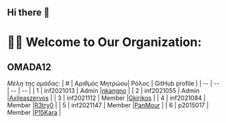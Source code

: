 ## Hi there 👋
# 🙋‍♀️ Welcome to Our Organization:
## OMADA12

*Μέλη της ομάδας:*
| # | Αριθμός Μητρώου| Ρόλος | GitHub profile |
| -- | -- | -- | -- |
| 1 | inf2021013 | Admin |[nkangno](https://github.com/nkanagno) |
| 2 | inf2021055 | Admin |[Axileaszervos](https://github.com/Axileaszervos) |
| 3 | inf2021112 | Member |[Gkirikos](https://github.com/Gkirikos) |
| 4 | inf2021084 | Member |[R3try0](https://github.com/R3try0) |
| 5 | inf2021147 | Member |[PanMour](https://github.com/PanMour) |
| 6 | p2015017 | Member |[P15Kara](https://github.com/p15kara) |

